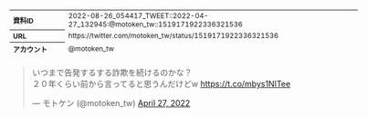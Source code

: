 <table style="font-size: 9pt; width: 610px; margin-bottom: 20px; height: 80px;">
<tbody>
    <tr>
        <th align=left>資料ID</th>
        <td align=left>2022-08-26_054417_TWEET::2022-04-27_132945:@motoken_tw::1519171922336321536</td>
    </tr>
    <tr>
        <th align=left>URL</th>
        <td align=left>https://twitter.com/motoken_tw/status/1519171922336321536</td>
    </tr>
    <tr>
        <th align=left>アカウント</th>
        <td align=left>@motoken_tw</td>
    </tr>
    <tr>
        <th align=left>ユーザ名</th>
        <td align=left>モトケン</td>
    </tr>
    <tr>
        <th align=left>ツイートの記録日時</th>
        <td align=left>2022-08-26_054417_</td>
    </tr>
</tbody>
</table>
<blockquote class="twitter-tweet" data-width="450"  data-lang="ja"><p lang="ja" dir="ltr">いつまで告発するする詐欺を続けるのかな？<br>２０年くらい前から言ってると思うんだけどw <a href="https://t.co/mbys1NITee">https://t.co/mbys1NITee</a></p>&mdash; モトケン (@motoken_tw) <a href="https://twitter.com/motoken_tw/status/1519171922336321536?ref_src=twsrc%5Etfw">April 27, 2022</a></blockquote>
<script async src="https://platform.twitter.com/widgets.js" charset="utf-8"></script>


